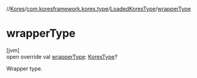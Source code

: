 //[Kores](../../../index.md)/[com.koresframework.kores.type](../index.md)/[LoadedKoresType](index.md)/[wrapperType](wrapper-type.md)

# wrapperType

[jvm]\
open override val [wrapperType](wrapper-type.md): [KoresType](../-kores-type/index.md)?

Wrapper type.
